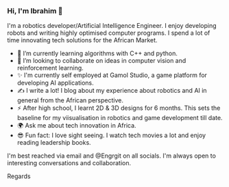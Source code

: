 ### Hi, I'm Ibrahim 👋

I'm a robotics developer/Artificial Intelligence Engineer. I enjoy developing robots and writing highly optimised computer programs. I spend a lot of time innovating tech solutions for the African Market.

  * 🌱 I’m currently learning  algorithms with C++ and python.
  * 🤝 I’m looking to collaborate on ideas in computer vision and reinforcement learning.
  * ✨ I'm currently self employed at Gamol Studio, a game platform  for developing AI applications.
  * ✍ I write a lot! I blog about my experience about robotics and AI in general from the African perspective.
  * ⚡ After high school, I learnt 2D & 3D designs for 6 months. This sets the baseline for my viisualisation in robotics and game development till date. 
  * 🌍 Ask me about tech innovation in Africa.
  * 😎  Fun fact: I love sight seeing. I watch tech movies a lot and enjoy reading leadership books.

I'm best reached via email and @Engrgit on all socials. I'm always open to interesting conversations and collaboration.

Regards
